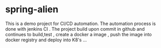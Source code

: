 # spring-alien

This is a demo project for CI/CD automation.
The automation process is done with jenkins CI .
The project build upon commit in github and continues to build,test , create a docker a image , push the image into docker registry
and deploy into K8's ...
